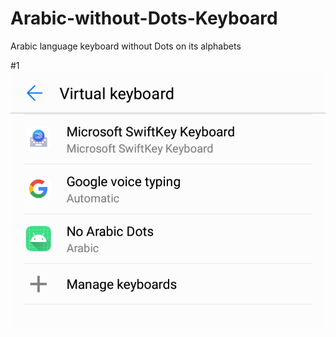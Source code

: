 # Arabic-without-Dots-Keyboard
Arabic language keyboard without Dots on its alphabets

#1
![1](/img/1.png)

